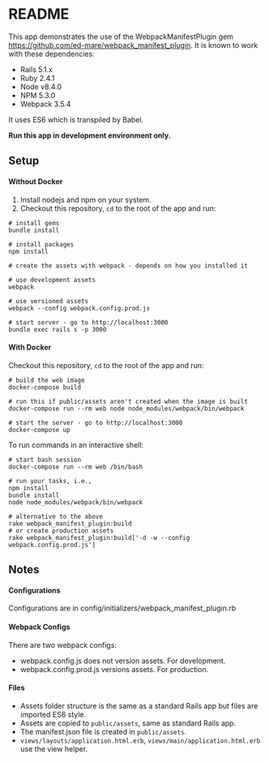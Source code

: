 # README

This app demonstrates the use of the WebpackManifestPlugin gem https://github.com/ed-mare/webpack_manifest_plugin.
It is known to work with these dependencies:

- Rails 5.1.x
- Ruby 2.4.1
- Node v8.4.0
- NPM 5.3.0
- Webpack 3.5.4

It uses ES6 which is transpiled by Babel.

**Run this app in development environment only.**

## Setup

#### Without Docker

1) Install nodejs and npm on your system.
2) Checkout this repository, `cd` to the root of the app and run:

```shell
# install gems
bundle install

# install packages
npm install

# create the assets with webpack - depends on how you installed it

# use development assets
webpack

# use versioned assets
webpack --config webpack.config.prod.js  

# start server - go to http://localhost:3000
bundle exec rails s -p 3000
```

#### With Docker

Checkout this repository, `cd` to the root of the app and run:

```shell
# build the web image
docker-compose build

# run this if public/assets aren't created when the image is built
docker-compose run --rm web node node_modules/webpack/bin/webpack

# start the server - go to http://localhost:3000
docker-compose up
```

To run commands in an interactive shell:

```shell
# start bash session
docker-compose run --rm web /bin/bash

# run your tasks, i.e.,
npm install
bundle install
node node_modules/webpack/bin/webpack

# alternative to the above
rake webpack_manifest_plugin:build
# or create production assets
rake webpack_manifest_plugin:build['-d -w --config webpack.config.prod.js']
```

## Notes

#### Configurations

Configurations are in config/initializers/webpack_manifest_plugin.rb

#### Webpack Configs

There are two webpack configs:

- webpack.config.js does not version assets. For development.
- webpack.config.prod.js versions assets. For production.

#### Files

- Assets folder structure is the same as a standard Rails app but files are imported ES6 style.
- Assets are copied to `public/assets`, same as standard Rails app.
- The manifest.json file is created in `public/assets`.
- `views/layouts/application.html.erb`, `views/main/application.html.erb` use the view helper.
